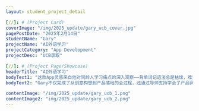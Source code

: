 ```yaml
---
layout: student_project_detail

[//]: # (Project Card)
coverImage: "/img/2025_update/gary_ucb_cover.jpg"
pagePostDate: "2025年2月14日"
studentName: "Gary"
projectName: "AI外语学习"
projectCategory: "App Development"
projectDesc: "UCB录取"

[//]: # (Project Page/Showcase)
headerTitle: "AI外语学习"
bodyText1: "这款App灵感来自他对同龄人学习痛点的深入观察——背单词记语法总是枯燥，难坚持，而短视频却能让人一刷几个小时。他结合AI能力，打造出一款以真实短视频为基础、配合字幕和互动测验的语言学习系统，实现“边娱乐、边学习”的完美体验。"
bodyText2: "Gary不仅完成了从创意构想到产品落地的全过程，还通过导师支持学会了产品调研、AI集成、用户体验优化等关键技能。项目被系统化包装为背景提升案例，最终成为他申请UCB时的重要亮点之一。"

contentImage: "/img/2025_update/gary_ucb_1.png"
contentImage2: "img/2025_update/gary_ucb_2.png"
---
```

